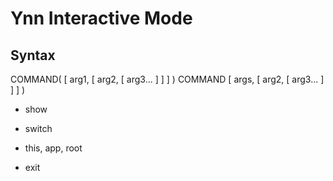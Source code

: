 # Ynn Interactive Mode

## Syntax

COMMAND( [ arg1, [ arg2, [ arg3... ] ] ] )
COMMAND [ args, [ arg2, [ arg3... ] ] ] )

- show

- switch

- this, app, root

- exit
